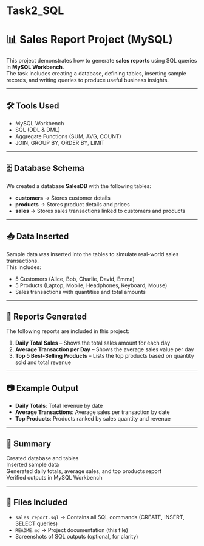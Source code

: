# Task2_SQL
# 📊 Sales Report Project (MySQL)

This project demonstrates how to generate **sales reports** using SQL queries in **MySQL Workbench**.  
The task includes creating a database, defining tables, inserting sample records, and writing queries to produce useful business insights.  

---

## 🛠 Tools Used
- MySQL Workbench  
- SQL (DDL & DML)  
- Aggregate Functions (SUM, AVG, COUNT)  
- JOIN, GROUP BY, ORDER BY, LIMIT  

---

## 🗄️ Database Schema

We created a database **SalesDB** with the following tables:  

- **customers** → Stores customer details  
- **products** → Stores product details and prices  
- **sales** → Stores sales transactions linked to customers and products  

---

## 📥 Data Inserted
Sample data was inserted into the tables to simulate real-world sales transactions.  
This includes:  
- 5 Customers (Alice, Bob, Charlie, David, Emma)  
- 5 Products (Laptop, Mobile, Headphones, Keyboard, Mouse)  
- Sales transactions with quantities and total amounts  

---

## 📑 Reports Generated
The following reports are included in this project:  
1. **Daily Total Sales** – Shows the total sales amount for each day  
2. **Average Transaction per Day** – Shows the average sales value per day  
3. **Top 5 Best-Selling Products** – Lists the top products based on quantity sold and total revenue  

---

## 📷 Example Output
- **Daily Totals**: Total revenue by date  
- **Average Transactions**: Average sales per transaction by date  
- **Top Products**: Products ranked by sales quantity and revenue  

---

## 📌 Summary
Created database and tables  
 Inserted sample data  
 Generated daily totals, average sales, and top products report  
 Verified outputs in MySQL Workbench  

---

## 📂 Files Included
- `sales_report.sql` → Contains all SQL commands (CREATE, INSERT, SELECT queries)  
- `README.md` → Project documentation (this file)  
- Screenshots of SQL outputs (optional, for clarity)  




